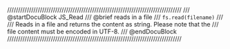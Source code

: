 ////////////////////////////////////////////////////////////////////////////////
/// @startDocuBlock JS_Read
/// @brief reads in a file
/// `fs.read(filename)`
///
/// Reads in a file and returns the content as string. Please note that the
/// file content must be encoded in UTF-8.
/// @endDocuBlock
////////////////////////////////////////////////////////////////////////////////